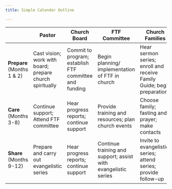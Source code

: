 ```yaml
---
title: Simple Calendar Outline

---
```


| | Pastor | Church Board | FTF Committee | Church Families |
| --- | --- | --- | --- | --- |
| **Prepare** (Months 1 & 2) | Cast vision; work with board; prepare church spiritually | Commit to program; establish FTF committee and funding | Begin planning/ implementation of FTF in church | Hear sermon series; enroll and receive Family Guide; begin preparations |
| **Care** (Months 3-8) | Continue support; Attend FTF committee | Hear progress reports; continue support | Provide training and resources; plan church events | Choose family; fasting and prayer; make contacts |
| **Share** (Months 9-12) | Prepare and carry out evangelistic series | Hear progress reports; continue support | Continue training and support; assist with evangelistic series | Invite to evangelistic series; attend series; provide follow-up |